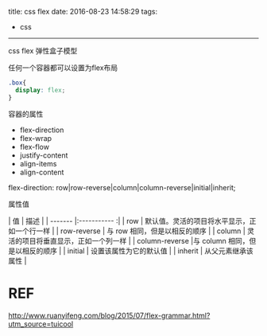 title: css flex
date: 2016-08-23 14:58:29
tags:
- css
---
css flex 弹性盒子模型
<!--more-->

任何一个容器都可以设置为flex布局
~~~css
.box{
  display: flex;
}
~~~


容器的属性

- flex-direction
- flex-wrap
- flex-flow
- justify-content
- align-items
- align-content


flex-direction: row|row-reverse|column|column-reverse|initial|inherit;




属性值
	
| 值		  				| 描述		    									|
| ------- 				|:-----------									   :|
| row		  			| 默认值。灵活的项目将水平显示，正如一个行一样	   		| 
| row-reverse		  	| 与 row 相同，但是以相反的顺序		    			| 
| column		  		| 灵活的项目将垂直显示，正如一个列一样	    			| 
| column-reverse		  	|与 column 相同，但是以相反的顺序	    				|
| initial		  		| 设置该属性为它的默认值		    					|
| inherit		 		| 从父元素继承该属性		    						|







# REF

http://www.ruanyifeng.com/blog/2015/07/flex-grammar.html?utm_source=tuicool

